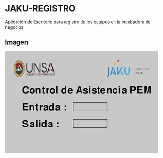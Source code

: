 # JAKU-REGISTRO
Aplicación de Escritorio para registro de los equipos en la incubadora de negocios
## Imagen

![](Asistance.png)
